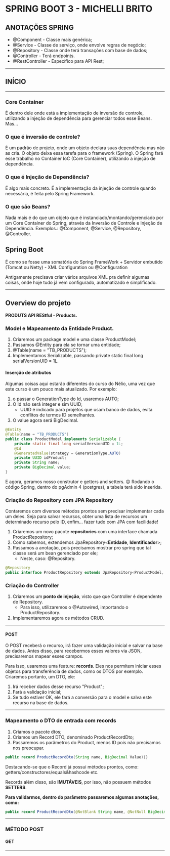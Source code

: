 # SPRING BOOT 3 - MICHELLI BRITO

## ANOTAÇÕES SPRING

- @Component - Classe mais genérica;
- @Service - Classe de serviço, onde envolve regras de negócio;
- @Repository - Classe onde terá transações com base de dados;
- @Controller - Terá endpoints.
- @RestController - Específico para API Rest;
<hr>

## INÍCIO
<hr>

### Core Container

É dentro dele onde está a implementação de inversão de controle, utilizando a injeção de dependência para gerenciar todos esse Beans. Mas...

### O que é inversão de controle?  

É um padrão de projeto, onde um objeto declara suas dependência mas não as cria. O objeto deixa essa tarefa para o framework (Spring). O Spring fará esse trabalho no Container IoC (Core Container), utilizando a injeção de dependência.

### O que é Injeção de Dependência?

É algo mais concreto. É a implementação da injeção de controle quando necessária, é feita pelo Spring Framework.

### O que são Beans?

Nada mais é do que um objeto que é instanciado/montando/gerenciado por um Core Container do Spring, através da Inversão de Controle e Injeção de Dependência.
Exemplos.: @Component, @Service, @Repository, @Controller.

## Spring Boot

É como se fosse uma somatória do Spring FrameWork + Servidor embutido (Tomcat ou Netty) - XML <bean> Configuration ou @Configuration

Antigamente precisava criar vários arquivos XML pra definir algumas coisas, onde hoje tudo já vem configurado, automatizado e simplificado.
<hr>

## Overview do projeto

**PRODUTS API REStful - Products.**

### Model e Mapeamento da Entidade Product.
1. Criaremos um package model e uma classe ProductModel;
2. Passamos @Entity para ela se tornar uma entidade;
3. @Table(name = "TB_PRODUCTS");
4. Implementamos Serializable, passando private static final long serialVersionUID = 1L.

#### Inserção de atributos
Algumas coisas aqui estarão diferentes do curso do Nélio, uma vez que este curso é um pouco mais atualizado.
Por exemplo:
1. o passar o GenerationType do Id, usaremos AUTO;
2. O Id não será integer e sim UUID;
   - UUID é indicado para projetos que usam banco de dados, evita conflitos de termos ID semelhantes.
3. O value agora será BigDecimal.
```java
@Entity
@Table(name = "TB_PRODUCTS")
public class ProductModel implements Serializable {
    private static final long serialVersionUID = 1L;
    @Id
    @GeneratedValue(strategy = GenerationType.AUTO)
    private UUID idProduct;
    private String name;
    private BigDecimal value;
}
```
E agora, geramos nosso construtor e getters and setters. 😊
Rodando o código Spring, dentro do pgAdmin 4 (postgres), a tabela terá sido inserida.


### Criação do Repository com JPA Repository
Contaremos com diversos métodos prontos sem precisar implementar cada um deles.
Seja para salvar recursos, obter uma lista de recursos um determinado recurso pelo ID, enfim... fazer tudo com JPA com facilidade!

1. Criaremos um novo pacote **repositories** com uma interface chamada ProductRepository;
2. Como sabemos, extendemos JpaRepository<**Entidade**, **Identificador**>;
3. Passamos a anotação, pois precisamos mostrar pro spring que tal classe será um bean gerenciado por ele;
   - Neste, caso: @Repository.
```java
@Repository
public interface ProductRepository extends JpaRepository<ProductModel, UUID> {}
```

### Criação do Controller

1. Criaremos um **ponto de injeção**, visto que que Controller é dependente de Repository.
   - Para isso, utilizaremos o @Autowired, importando o ProductRepository.
2. Implementaremos agora os métodos CRUD.

<hr>

#### POST
O POST receberá o recurso, irá fazer uma validação inicial e salvar na base de dados.
Antes disso, para recebermos esses valores via JSON, precisaremos mapear esses campos.

Para isso, usaremos uma feature: **records**. Eles nos permitem iniciar esses objetos para transferência de dados, como os DTOS por exemplo.
Criaremos portanto, um DTO, ele:
1. Irá receber dados desse recurso "Product";
2. Fará a validação inicial;
3. Se tudo estiver OK, ele fará a conversão para o model e salva este recurso na base de dados.
<hr>

### Mapeamento o DTO de entrada com records
1. Criamos o pacote dtos;
2. Criamos um Record DTO, denominado ProductRecordDto;
3. Passaremos os parâmetros do Product, menos ID pois não precisamos nos preocupar.
```java
public record ProductRecordDto(String name, BigDecimal Value){}
```
Destacando-se que o Record já possui métodos prontos, como: getters/constructores/equals&hashcode etc.

Records além disso, são **IMUTÁVEIS**, por isso, não possuem métodos **SETTERS**.

**Para validarmos, dentro do parâmetro passaremos algumas anotações, como:**
```java
public record ProductRecordDto(@NotBlank String name, @NotNull BigDecimal value) {}
```

<hr>

### MÉTODO POST






#### GET

<hr>


